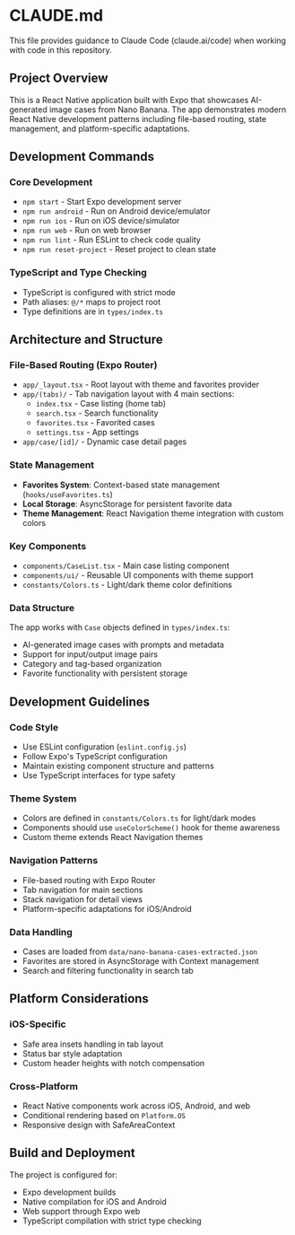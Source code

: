 # CLAUDE.md

This file provides guidance to Claude Code (claude.ai/code) when working with code in this repository.

## Project Overview

This is a React Native application built with Expo that showcases AI-generated image cases from Nano Banana. The app demonstrates modern React Native development patterns including file-based routing, state management, and platform-specific adaptations.

## Development Commands

### Core Development
- `npm start` - Start Expo development server
- `npm run android` - Run on Android device/emulator
- `npm run ios` - Run on iOS device/simulator
- `npm run web` - Run on web browser
- `npm run lint` - Run ESLint to check code quality
- `npm run reset-project` - Reset project to clean state

### TypeScript and Type Checking
- TypeScript is configured with strict mode
- Path aliases: `@/*` maps to project root
- Type definitions are in `types/index.ts`

## Architecture and Structure

### File-Based Routing (Expo Router)
- `app/_layout.tsx` - Root layout with theme and favorites provider
- `app/(tabs)/` - Tab navigation layout with 4 main sections:
  - `index.tsx` - Case listing (home tab)
  - `search.tsx` - Search functionality
  - `favorites.tsx` - Favorited cases
  - `settings.tsx` - App settings
- `app/case/[id]/` - Dynamic case detail pages

### State Management
- **Favorites System**: Context-based state management (`hooks/useFavorites.ts`)
- **Local Storage**: AsyncStorage for persistent favorite data
- **Theme Management**: React Navigation theme integration with custom colors

### Key Components
- `components/CaseList.tsx` - Main case listing component
- `components/ui/` - Reusable UI components with theme support
- `constants/Colors.ts` - Light/dark theme color definitions

### Data Structure
The app works with `Case` objects defined in `types/index.ts`:
- AI-generated image cases with prompts and metadata
- Support for input/output image pairs
- Category and tag-based organization
- Favorite functionality with persistent storage

## Development Guidelines

### Code Style
- Use ESLint configuration (`eslint.config.js`)
- Follow Expo's TypeScript configuration
- Maintain existing component structure and patterns
- Use TypeScript interfaces for type safety

### Theme System
- Colors are defined in `constants/Colors.ts` for light/dark modes
- Components should use `useColorScheme()` hook for theme awareness
- Custom theme extends React Navigation themes

### Navigation Patterns
- File-based routing with Expo Router
- Tab navigation for main sections
- Stack navigation for detail views
- Platform-specific adaptations for iOS/Android

### Data Handling
- Cases are loaded from `data/nano-banana-cases-extracted.json`
- Favorites are stored in AsyncStorage with Context management
- Search and filtering functionality in search tab

## Platform Considerations

### iOS-Specific
- Safe area insets handling in tab layout
- Status bar style adaptation
- Custom header heights with notch compensation

### Cross-Platform
- React Native components work across iOS, Android, and web
- Conditional rendering based on `Platform.OS`
- Responsive design with SafeAreaContext

## Build and Deployment

The project is configured for:
- Expo development builds
- Native compilation for iOS and Android
- Web support through Expo web
- TypeScript compilation with strict type checking